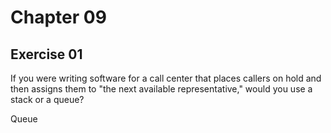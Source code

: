 # Chapter 09

## Exercise 01

If you were writing software for a call center that places callers on hold and then assigns them to "the next available representative," would you use a stack or a queue?  

Queue
